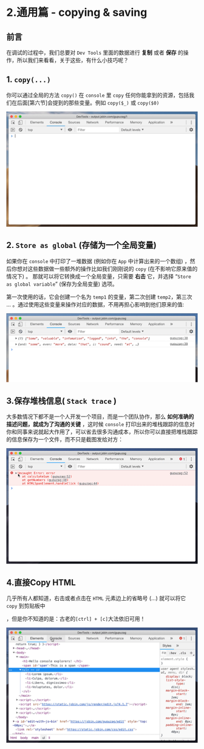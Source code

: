 # 2.通用篇 - copying & saving 

## 前言

在调试的过程中，我们总要对 `Dev Tools` 里面的数据进行 **复制** 或者 **保存** 的操作，所以我们来看看，关于这些，有什么小技巧呢？

## 1. `copy(...)`

你可以通过全局的方法 `copy()` 在 `console` 里 `copy` 任何你能拿到的资源，包括我们在后面[第六节]会提到的那些变量。例如 `copy($_)` 或 `copy($0)`

![](./images/f295d652278190e968d50fb73b05e06f.png )

## 2. `Store as global` (存储为一个全局变量)

如果你在 `console` 中打印了一堆数据 (例如你在 `App` 中计算出来的一个数组) ，然后你想对这些数据做一些额外的操作比如我们刚刚说的 `copy` (在不影响它原来值的情况下) 。
那就可以将它转换成一个全局变量，只需要 **右击** 它，并选择 “`Store as global variable`”   (保存为全局变量) 选项。

第一次使用的话，它会创建一个名为 `temp1` 的变量，第二次创建 `temp2`，第三次 ...
。通过使用这些变量来操作对应的数据，不用再担心影响到他们原来的值:

![](./images/70d1dd88dcd16ecd6402e23c84786890.png )

## 3.保存堆栈信息( `Stack trace` )

大多数情况下都不是一个人开发一个项目，而是一个团队协作，那么 **如何准确的描述问题，就成为了沟通的关键** ，这时候 `console` 打印出来的堆栈跟踪的信息对你和同事来说就起大作用了，可以省去很多沟通成本，所以你可以直接把堆栈跟踪的信息保存为一个文件，而不只是截图发给对方：

![](./images/a825e675e1d5f8a818bfe6ef245d87a3.png )

## 4.直接Copy HTML

几乎所有人都知道，右击或者点击在 `HTML` 元素边上的省略号 (...) 就可以将它 `copy` 到剪贴板中

，但是你不知道的是：古老的`[ctrl] + [c]`大法依旧可用！

![](./images/4978d801663e61f8b300df61ef248a27.png )